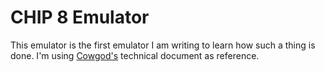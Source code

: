 # CHIP 8 Emulator
This emulator is the first emulator I am writing to learn how such a thing is done. I'm using [Cowgod's](http://devernay.free.fr/hacks/chip8/C8TECH10.HTM) technical document as reference.